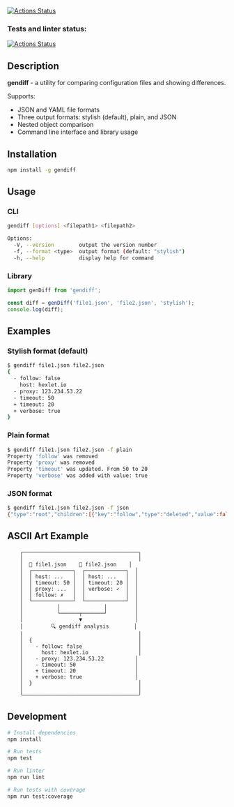 [![Actions Status](https://github.com/SergMuhin/gendiff/workflows/hexlet-check/badge.svg)](https://github.com/SergMuhin/gendiff/actions)

### Tests and linter status:
[![Actions Status](https://github.com/SergMuhin/gendiff/actions/workflows/hexlet-check.yml/badge.svg)](https://github.com/SergMuhin/gendiff/actions)

## Description

**gendiff** - a utility for comparing configuration files and showing differences.

Supports:
- JSON and YAML file formats
- Three output formats: stylish (default), plain, and JSON
- Nested object comparison
- Command line interface and library usage

## Installation

```bash
npm install -g gendiff
```

## Usage

### CLI

```bash
gendiff [options] <filepath1> <filepath2>

Options:
  -V, --version        output the version number
  -f, --format <type>  output format (default: "stylish")
  -h, --help           display help for command
```

### Library

```javascript
import genDiff from 'gendiff';

const diff = genDiff('file1.json', 'file2.json', 'stylish');
console.log(diff);
```

## Examples

### Stylish format (default)

```bash
$ gendiff file1.json file2.json
{
  - follow: false
    host: hexlet.io
  - proxy: 123.234.53.22
  - timeout: 50
  + timeout: 20
  + verbose: true
}
```

### Plain format

```bash
$ gendiff file1.json file2.json -f plain
Property 'follow' was removed
Property 'proxy' was removed
Property 'timeout' was updated. From 50 to 20
Property 'verbose' was added with value: true
```

### JSON format

```bash
$ gendiff file1.json file2.json -f json
{"type":"root","children":[{"key":"follow","type":"deleted","value":false},{"key":"host","type":"unchanged","value":"hexlet.io"},{"key":"proxy","type":"deleted","value":"123.234.53.22"},{"key":"timeout","type":"changed","value1":50,"value2":20},{"key":"verbose","type":"added","value":true}]}
```

## ASCII Art Example

```
    ╭─────────────────────────────────────╮
    │                                     │
    │  📁 file1.json    📁 file2.json    │
    │  ┌─────────────┐  ┌─────────────┐  │
    │  │ host: ...   │  │ host: ...   │  │
    │  │ timeout: 50 │  │ timeout: 20 │  │
    │  │ proxy: ...  │  │ verbose: ✓  │  │
    │  │ follow: ✗   │  │             │  │
    │  └─────────────┘  └─────────────┘  │
    │           │              │         │
    │           └──────┬───────┘         │
    │                  ▼                 │
    │         🔍 gendiff analysis        │
    │                                     │
    │  {                                  │
    │    - follow: false                  │
    │      host: hexlet.io                │
    │    - proxy: 123.234.53.22          │
    │    - timeout: 50                   │
    │    + timeout: 20                   │
    │    + verbose: true                 │
    │  }                                  │
    │                                     │
    ╰─────────────────────────────────────╯
```

## Development

```bash
# Install dependencies
npm install

# Run tests
npm test

# Run linter
npm run lint

# Run tests with coverage
npm run test:coverage
```